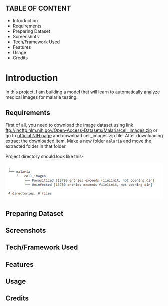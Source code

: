 TABLE OF CONTENT
---------------------

 * Introduction
 * Requirements
 * Preparing Dataset
 * Screenshots
 * Tech/Framework Used
 * Features
 * Usage
 * Credits
# Introduction

In this project, I am building a model that will learn to automatically analyze medical images for malaria testing.

## Requirements

First of all, you need to download the image dataset using link ftp://lhcftp.nlm.nih.gov/Open-Access-Datasets/Malaria/cell_images.zip or go to [official NIH page](https://lhncbc.nlm.nih.gov/publication/pub9932) and download cell_images.zip file. After downloading extract the downloaded item. Make a new folder ```malaria``` and move the extracted folder in that folder.

Project directory should look like this-

![](images/directory_1.PNG)

## Preparing Dataset

## Screenshots

## Tech/Framework Used

## Features

## Usage

## Credits

